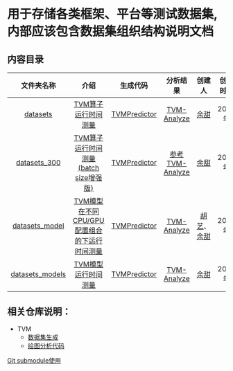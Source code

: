 # 用于存储各类框架、平台等测试数据集, 内部应该包含数据集组织结构说明文档

## 内容目录
| 文件夹名称 |    介绍   |  生成代码 |  分析结果 | 创建人 | 创建时间 |
| :-----:   | :-----:   | :-----:  | :-----:  | :-----:  | :-----:  |
| [datasets](https://github.com/dos-lab/Datasets/tree/main/TVM/datasets/)  | [TVM算子运行时间测量](https://github.com/dos-lab/Datasets/tree/main/TVM/datasets/README.md) | [TVMPredictor](https://github.com/dos-lab/TVMPredictor/tree/yutian/create_dataset/test_code/op_test_code) | [TVM-Analyze](https://github.com/dos-lab/TVM-Analyze/tree/master/TVM/operators) | [余甜](https://github.com/oneflyingfish) | 2021年 |
| [datasets_300](https://github.com/dos-lab/Datasets/tree/main/TVM/datasets_300/)  | [TVM算子运行时间测量(batch size增强版)](https://github.com/dos-lab/Datasets/tree/main/TVM/datasets_300/README.md) | [TVMPredictor](https://github.com/dos-lab/TVMPredictor/tree/yutian/create_dataset/test_code/op_test_code) | [参考TVM-Analyze](https://github.com/dos-lab/TVM-Analyze/tree/master/TVM/operators) | [余甜](https://github.com/oneflyingfish) | 2021年 |
| [datasets_model](https://github.com/dos-lab/Datasets/tree/main/TVM/datasets_model/)  | [TVM模型在不同CPU/GPU配置组合的下运行时间测量](https://github.com/dos-lab/Datasets/tree/main/TVM/datasets_model/README.md) | [TVMPredictor](https://github.com/dos-lab/TVMPredictor/tree/yutian/create_dataset/test_code/model_test_code) | [TVM-Analyze](https://github.com/dos-lab/TVM-Analyze/tree/master/TVM/models/analyze_model) | [胡艺](https://github.com/12hyhy12)、[余甜](https://github.com/oneflyingfish) | 2021年 |
| [datasets_models](https://github.com/dos-lab/Datasets/tree/main/TVM/datasets_models/)  | [TVM模型运行时间测量](https://github.com/dos-lab/Datasets/tree/main/TVM/datasets_models/README.md) | [TVMPredictor](https://github.com/dos-lab/TVMPredictor/tree/yutian/create_dataset/test_code/model_test_code) | [TVM-Analyze](https://github.com/dos-lab/TVM-Analyze/tree/master/TVM/models/analyze_models) | [余甜](https://github.com/oneflyingfish) | 2021年 |

## 相关仓库说明：
* TVM
    * [数据集生成](https://github.com/dos-lab/TVMPredictor)
    * [绘图分析代码](https://github.com/dos-lab/TVM-Analyze)

[Git submodule使用](https://www.aflyingfish.top/articles/bd654071b044/)